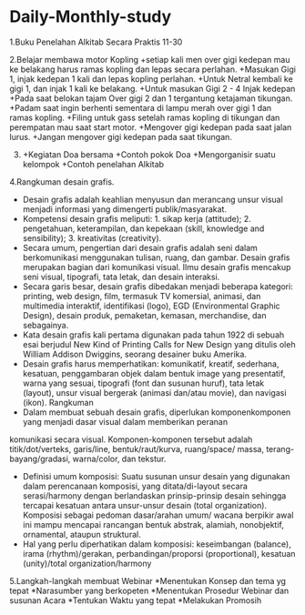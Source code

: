 # Daily-Monthly-study

1.Buku Penelahan Alkitab Secara Praktis
 11-30 

2.Belajar membawa motor Kopling
  +setiap kali men over gigi kedepan mau ke belakang harus ramas kopling dan lepas secara perlahan.
  +Masukan Gigi 1, injak kedepan 1 kali dan lepas kopling perlahan.
  +Untuk Netral kembali ke gigi 1, dan injak 1 kali ke belakang.
  +Untuk masukan Gigi 2 - 4 Injak kedepan
  +Pada saat belokan tajam Over gigi 2 dan 1 tergantung ketajaman tikungan.
  +Padam saat ingin berhenti sementara di lampu merah over gigi 1 dan ramas kopling.
  +Filing untuk gass setelah ramas kopling di tikungan  dan perempatan mau saat start motor.
  +Mengover gigi kedepan pada saat jalan lurus.
  +Jangan mengover gigi kedepan pada saat tikungan.

3. +Kegiatan Doa bersama 
   +Contoh pokok Doa
   +Mengorganisir suatu kelompok
   +Contoh penelahan Alkitab

4.Rangkuman desain grafis.
- Desain grafis adalah keahlian menyusun dan merancang unsur 
visual menjadi informasi yang dimengerti publik/masyarakat.
- Kompetensi desain grafis meliputi: 1. sikap kerja (attitude); 2. 
pengetahuan, keterampilan, dan kepekaan (skill, knowledge and 
sensibility); 3. kreativitas (creativity).
- Secara umum, pengertian dari desain grafis adalah seni dalam 
berkomunikasi menggunakan tulisan, ruang, dan gambar. Desain 
grafis merupakan bagian dari komunikasi visual. Ilmu desain grafis 
mencakup seni visual, tipografi, tata letak, dan desain interaksi.
- Secara garis besar, desain grafis dibedakan menjadi beberapa 
kategori: printing, web design, film, termasuk TV komersial, animasi, 
dan multimedia interaktif, identifikasi (logo), EGD (Environmental 
Graphic Design), desain produk, pemaketan, kemasan, merchandise, 
dan sebagainya.
- Kata desain grafis kali pertama digunakan pada tahun 1922 di 
sebuah esai berjudul New Kind of Printing Calls for New Design
yang ditulis oleh William Addison Dwiggins, seorang desainer buku 
Amerika. 
- Desain grafis harus memperhatikan: komunikatif, kreatif, 
sederhana, kesatuan, penggambaran objek dalam bentuk image 
yang presentatif, warna yang sesuai, tipografi (font dan susunan 
huruf), tata letak (layout), unsur visual bergerak (animasi dan/atau 
movie), dan navigasi (ikon).
 Rangkuman
- Dalam membuat sebuah desain grafis, diperlukan komponenkomponen yang menjadi dasar visual dalam memberikan peranan 

komunikasi secara visual. Komponen-komponen tersebut adalah 
titik/dot/verteks, garis/line, bentuk/raut/kurva, ruang/space/
massa, terang-bayang/gradasi, warna/color, dan tekstur. 
- Definisi umum komposisi: Suatu susunan unsur desain yang 
digunakan dalam perencanaan komposisi, yang ditata/di-layout
secara serasi/harmony dengan berlandaskan prinsip-prinsip desain 
sehingga tercapai kesatuan antara unsur-unsur desain (total 
organization). Komposisi sebagai pedoman dasar/arahan umum/
wacana berpikir awal ini mampu mencapai rancangan bentuk 
abstrak, alamiah, nonobjektif, ornamental, ataupun struktural.
- Hal yang perlu diperhatikan dalam komposisi: keseimbangan 
(balance), irama (rhythm)/gerakan, perbandingan/proporsi 
(proportional), kesatuan (unity)/total organization/harmony

5.Langkah-langkah membuat Webinar
  *Menentukan Konsep dan tema yg tepat
  *Narasumber yang berkopeten
  *Menentukan Prosedur Webinar dan susunan Acara
  *Tentukan Waktu yang tepat
  *Melakukan Promosih
